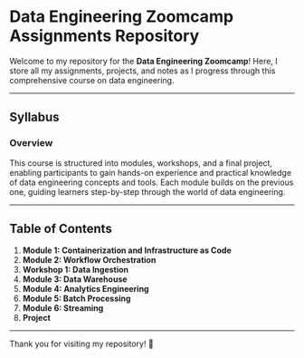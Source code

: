 # Data Engineering Zoomcamp Assignments Repository

Welcome to my repository for the **Data Engineering Zoomcamp**! Here, I store all my assignments, projects, and notes as I progress through this comprehensive course on data engineering.

---

## **Syllabus**

### **Overview**
This course is structured into modules, workshops, and a final project, enabling participants to gain hands-on experience and practical knowledge of data engineering concepts and tools. Each module builds on the previous one, guiding learners step-by-step through the world of data engineering.

---

## **Table of Contents**
1. **Module 1: Containerization and Infrastructure as Code**
2. **Module 2: Workflow Orchestration**
3. **Workshop 1: Data Ingestion**
4. **Module 3: Data Warehouse**
5. **Module 4: Analytics Engineering**
6. **Module 5: Batch Processing**
7. **Module 6: Streaming**
8. **Project**

---

Thank you for visiting my repository! 🚀
